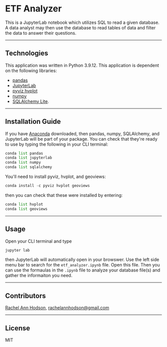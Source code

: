 # ETF Analyzer

This is a JupyterLab notebook which utilizes SQL to read a given database. A data analyst may then use the database to read tables of data and filter the data to answer their questions.

---

## Technologies

This application was written in Python 3.9.12. This application is dependent on the following libraries:
* [pandas](https://pandas.pydata.org/)
* [JupyterLab](https://jupyter.org/)
* [pyviz hvplot](https://hvplot.holoviz.org/)
* [numpy](https://numpy.org/)
* [SQLAlchemy Lite](https://docs.sqlalchemy.org/en/14/dialects/sqlite.html).

---

## Installation Guide

If you have [Anaconda](https://www.anaconda.com/products/distribution) downloaded, then pandas, numpy, SQLAlchemy, and JupyterLab will be part of your package. You can check that they're ready to use by typing the following in your CLI terminal:
```python
conda list pandas
conda list jupyterlab
conda list numpy
conda list sqlalchemy
```
You'll need to install pyviz, hvplot, and geoviews:
```python
conda install -c pyviz hvplot geoviews
```
then you can check that these were installed by entering:
```python
conda list hvplot
conda list geoviews
```

---

## Usage

Open your CLI terminal and type
```python
jupyter lab
```
then JupyterLab will automatically open in your browswer. Use the left side menu bar to search for the `etf_analyzer.ipynb` file. Open this file. Then you can use the formaulas in the `.ipynb` file to analyze your database file(s) and gather the informaiton you need.

---

## Contributors

[Rachel Ann Hodson](https://www.linkedin.com/in/rachelannhodson/), rachelannhodson@gmail.com

---

## License

MIT